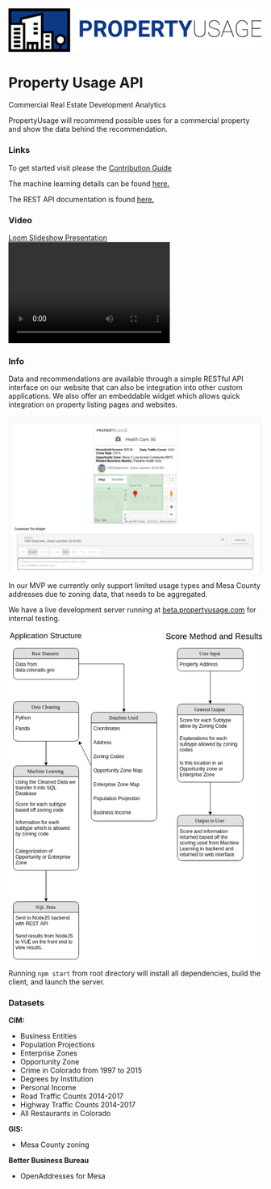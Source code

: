 ## ![Our Logo](./docs/assets/imgs/logo.png)
# Property Usage API

Commercial Real Estate Development Analytics

PropertyUsage will recommend possible uses for a commercial property and show the data behind the recommendation.

### Links

To get started visit please the [Contribution Guide](./docs/CONTRIBUTING.md)

The machine learning details can be found [here.](./python/MachineLearningMethod.md)

The REST API documentation is found [here.](./docs/API%20Documentation.md)

### Video

[Loom Slideshow Presentation](https://www.loom.com/share/db106dbadc7f43e9a91f4af8d2c9ecd9)
<video src="./docs/Presentation/TechSlope Presentation.mp4" width="320" height="200" controls preload></video>

### Info

Data and recommendations are available through a simple RESTful API interface on our website that can also be integration into other custom applications. We also offer an embeddable widget which allows quick integration on property listing pages and websites.

![widget](./docs/assets/imgs/conceptWidget.png)

In our MVP we currently only support limited usage types and Mesa County addresses due to zoning data, that needs to be aggregated.

We have a live development server running at [beta.propertyusage.com](http://propertyusage.com) for internal testing.

![App Structure](./docs/assets/imgs/appStructure.png)

Running ```npm start``` from root directory will install all dependencies, build the client, and launch the server.

### Datasets

**CIM:**
- Business Entities
- Population Projections
- Enterprise Zones
- Opportunity Zone
- Crime in Colorado from 1997 to 2015
- Degrees by Institution
- Personal Income
- Road Traffic Counts 2014-2017
- Highway Traffic Counts 2014-2017
- All Restaurants in Colorado

**GIS:**
- Mesa County zoning

**Better Business Bureau**
- OpenAddresses for Mesa

